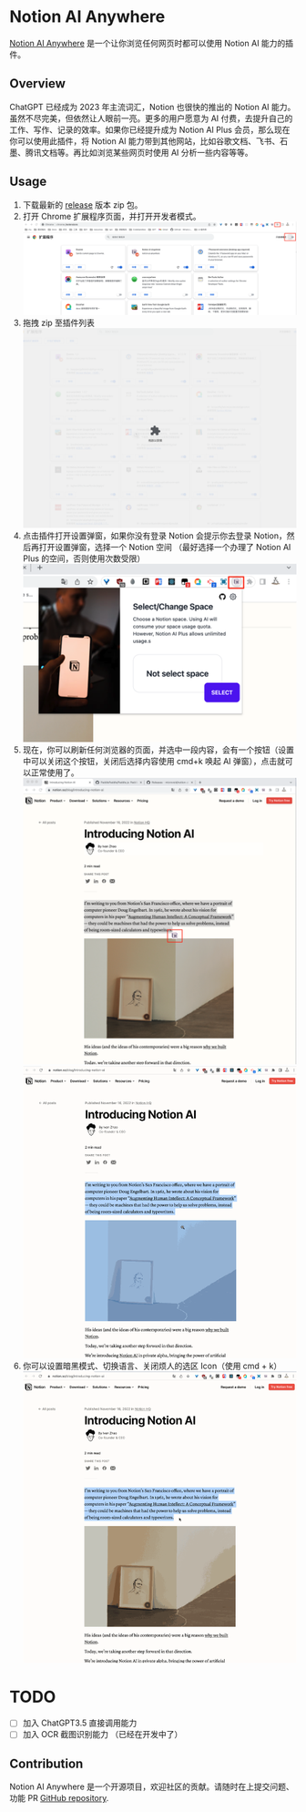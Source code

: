 # Notion AI Anywhere

[Notion AI Anywhere](https://github.com/microvoid/notion-ai-anywhere) 是一个让你浏览任何网页时都可以使用 Notion AI 能力的插件。

## Overview

ChatGPT 已经成为 2023 年主流词汇，Notion 也很快的推出的 Notion AI 能力。虽然不尽完美，但依然让人眼前一亮。更多的用户愿意为 AI 付费，去提升自己的工作、写作、记录的效率。如果你已经提升成为 Notion AI Plus 会员，那么现在你可以使用此插件，将 Notion AI 能力带到其他网站，比如谷歌文档、飞书、石墨、腾讯文档等。再比如浏览某些网页时使用 AI 分析一些内容等等。

## Usage

1. 下载最新的 [release](https://github.com/microvoid/notion-ai-anywhere/releases) 版本 zip 包。
2. 打开 Chrome 扩展程序页面，并打开开发者模式。
   ![image](./assets/c-extension.png)
3. 拖拽 zip 至插件列表
   ![image](./assets/c-extension2.png)
4. 点击插件打开设置弹窗，如果你没有登录 Notion 会提示你去登录 Notion，然后再打开设置弹窗，选择一个 Notion 空间 （最好选择一个办理了 Notion AI Plus 的空间，否则使用次数受限）
   ![image](./assets/c-popup.png)
5. 现在，你可以刷新任何浏览器的页面，并选中一段内容，会有一个按钮（设置中可以关闭这个按钮，关闭后选择内容使用 cmd+k 唤起 AI 弹窗），点击就可以正常使用了。
   ![image](./assets/c-button.png)
   ![image](./assets/display1.gif)
6. 你可以设置暗黑模式、切换语言、关闭烦人的选区 Icon（使用 cmd + k）
   ![image](./assets/display2.gif)

# TODO

- [ ] 加入 ChatGPT3.5 直接调用能力
- [ ] 加入 OCR 截图识别能力 （已经在开发中了）

## Contribution

Notion AI Anywhere 是一个开源项目，欢迎社区的贡献。请随时在上提交问题、功能 PR [GitHub repository](https://github.com/microvoid/notion-ai-anywhere).

